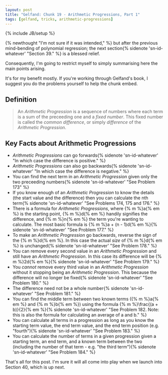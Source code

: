 ```yaml
---
layout: post
title: "Gelfand: Chunk 19 - Arithmetic Progressions, Part 1"
tags: [gelfand, tricks, arithmetic-progressions]
---
```

{% include JB/setup %}

{% newthought "I'm not sure if it was intended," %} but after the previous mind-bending of polynomial regression; the next section{% sidenote 'sn-id-whatever' "Section 39." %} is a blessed relief.  

Consequently, I'm going to restrict myself to simply summarising here the main points arising.  

It's for my benefit mostly.  If you're working through Gelfand's book, I suggest you do the problems yourself to help the chunk embed.

## Definition

> An _Arithmetic Progression_ is a sequence of numbers where each term is a sum of the preceeding one and a _fixed number_. This fixed number is called the _common difference_, or simply _difference_ of the _Arithmetic Progression_.

## Key Facts about Arithmetic Progressions
 * _Arithmetic Progressions_ can go forwards{% sidenote 'sn-id-whatever' "In which case the difference is positive." %}
 * _Arithmetic Progressions_ can also go backwards{% sidenote 'sn-id-whatever' "In which case the difference is negative." %}
 * You can find the next term in an _Arithmetic Progression_ given only the two preceeding numbers{% sidenote 'sn-id-whatever' "See Problem 173" %}
 * If you know enough of an _Arithmetic Progression_ to know the details (the start value and the difference) then you can calculate the nth term{% sidenote 'sn-id-whatever' "See Problems 174, 175 and 176." %}
 * There is a formula for _Arithmetic Progressions_, where {% m %}a{% em %} is the starting point, {% m %}d{% em %} handily signifies the difference, and {% m %}n{% em %} the term you're wanting to calculate. The most basic formula is {% m %}a + (n - 1)d{% em %}{% sidenote 'sn-id-whatever' "See Problem 177." %}
 * To make an _Arithmetic Progression_ go backwards, reverse the sign of the {% m %}d{% em %}.  In this case the actual _size_ of {% m %}d{% em %} is unchanged{% sidenote 'sn-id-whatever' "See Problem 178." %}
 * You can remove every second value in an _Arithmetic Progression_ and still have an _Arithmetic Progression_. In this case its difference will be {% m %}2d{% em %}{% sidenote 'sn-id-whatever' "See Problem 179." %}
 * You _cannot_ remove every third value in an _Arithmetic Progression_ without it stopping being an _Arithmetic Progression_. This because the difference will no longer be fixed{% sidenote 'sn-id-whatever' "See Problem 180." %}
 * The difference need not be a whole number{% sidenote 'sn-id-whatever' "See Problem 181." %}
 * You can find the middle term between two known terms ({% m %}a{% em %} and {% m %}b{% em %}) using the formula {% m %}\frac{(a + b)}{2}{% em %}{% sidenote 'sn-id-whatever' "See Problem 182. Note: this is also the formula for calculating an average of a and b." %}
 * You can calculate all terms in a progression as long as you know the starting term value, the end term value, and the end term position (e.g. "fourth"){% sidenote 'sn-id-whatever' "See Problem 183." %}
 * You can calculate the number of terms in a given progression given a starting term, an end term, and a known term between the two (including the number of that term - e.g. "the third term"){% sidenote 'sn-id-whatever' "See Problem 184." %}

That's all for this post.  I'm sure it will all come into play when we launch into Section 40, which is up next.
